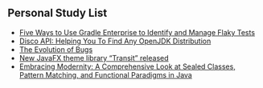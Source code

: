 ## Personal Study List
<!-- BLOG-POST-LIST:START -->
- [Five Ways to Use Gradle Enterprise to Identify and Manage Flaky Tests](https://foojay.io/today/five-ways-to-use-gradle-enterprise-to-identify-and-manage-flaky-tests/)
- [Disco API: Helping You To Find Any OpenJDK Distribution](https://foojay.io/today/disco-api-helping-you-to-find-any-openjdk-distribution/)
- [The Evolution of Bugs](https://foojay.io/today/the-evolution-of-bugs/)
- [New JavaFX theme library “Transit” released](https://foojay.io/today/new-javafx-theme-library-transit-released/)
- [Embracing Modernity: A Comprehensive Look at Sealed Classes, Pattern Matching, and Functional Paradigms in Java](https://foojay.io/today/embracing-modernity-a-comprehensive-look-at-sealed-classes-pattern-matching-and-functional-paradigms-in-java/)
<!-- BLOG-POST-LIST:END -->  
